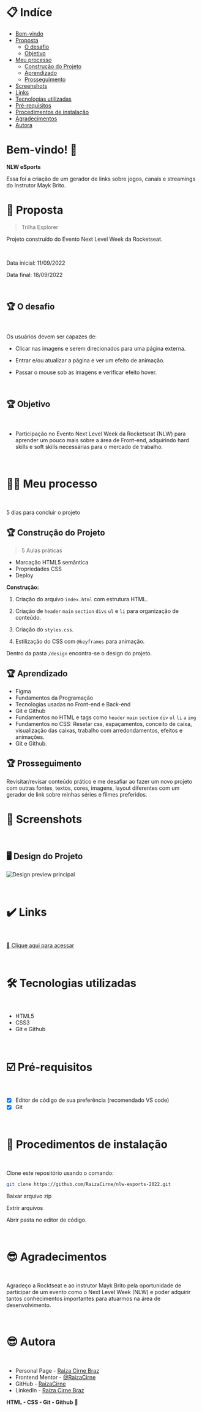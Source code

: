 # 📋 Indíce

- [Bem-vindo](#id01)
- [Proposta](#id02)
  - [O desafio](#id02.1)
  - [Objetivo](#id02.2)
- [Meu processo](#id03)
  - [Construção do Projeto](#id03.1)
  - [Aprendizado](#id03.2)
  - [Prosseguimento](#id03.3)
- [Screenshots](#id04)
- [Links](#id05)
- [Tecnologias utilizadas](#id06)
- [Pré-requisitos](#id07)
- [Procedimentos de instalação](#id08)
- [Agradecimentos](#id09)
- [Autora](#id010)

# Bem-vindo! 👋 <a name="id01"></a>

**NLW eSports**

Essa foi a criação de um gerador de links sobre jogos, canais e streamings do Instrutor Mayk Brito.

# 🚀 Proposta <a name="id02"></a>

>Trilha Explorer

Projeto construído do Evento Next Level Week da Rocketseat.

<br />

Data inicial: 11/09/2022

Data final: 18/09/2022

<br />

## :trophy: O desafio <a name="id02.1"></a>

<br />

Os usuários devem ser capazes de: 

- Clicar nas imagens e serem direcionados para uma página externa. 

- Entrar e/ou atualizar a página e ver um efeito de animação. 

- Passar o mouse sob as imagens e verificar efeito hover. 

<br />

## :trophy: Objetivo <a name="id02.2"></a>

<br />

- Participação no Evento Next Level Week da Rocketseat (NLW) para aprender um pouco mais sobre a área de Front-end, adquirindo hard skills e soft skills necessárias para o mercado de trabalho. 

<br />

# 👩🚀 Meu processo <a name="id03"></a>

<br />

5 dias para concluir o projeto

## :trophy: Construção do Projeto <a name="id03.1"></a>

> 5 Aulas práticas
- Marcação HTML5 semântica
- Propriedades CSS
- Deploy

**Construção:**

1. Criação do arquivo `index.html` com estrutura HTML.

2. Criação de `header` `main` `section` `divs` `ul` e `li` para organização de conteúdo.

3. Criação do `styles.css`. 

4. Estilização do CSS com `@keyframes` para animação. 

Dentro da pasta `/design` encontra-se o design do projeto. 

## :trophy: Aprendizado <a name="id03.2"></a>

- Figma
- Fundamentos da Programação 
- Tecnologias usadas no Front-end e Back-end
- Git e Github 
- Fundamentos no HTML e tags como `header` `main` `section` `div` `ul` `li` `a` `img` 
- Fundamentos no CSS: Resetar css, espaçamentos, conceito de caixa, visualização das caixas, trabalho com arredondamentos, efeitos e animações. 
- Git e Github.

## :trophy: Prosseguimento <a name="id03.3"></a>

Revisitar/revisar conteúdo prático e me desafiar ao fazer um novo projeto com outras fontes, textos, cores, imagens, layout diferentes com um gerador de link sobre minhas séries e filmes preferidos. 
<br />

# :camera_flash: Screenshots <a name="id04"></a>

<br />

## :desktop_computer: Design do Projeto

![Design preview principal](./design/preview.png)

<br />

# :heavy_check_mark: Links <a name="id05"></a>

<br />

[🔗 Clique aqui para acessar](https://warm-travesseiro-f68ed3.netlify.app/)

<br />

# 🛠 Tecnologias utilizadas <a name="id06"></a>

<br />

- HTML5
- CSS3
- Git e Github

<br />

# ☑️ Pré-requisitos <a name="id07"></a>

<br />

- [x] Editor de código de sua preferência (recomendado VS code)
- [x] Git

<br />

# 📝 Procedimentos de instalação <a name="id08"></a>

<br />

Clone este repositório usando o comando:

```bash
git clone https://github.com/RaizaCirne/nlw-esports-2022.git
```


Baixar arquivo zip 

Extrir arquivos

Abrir pasta no editor de código.

<br />

# :sunglasses: Agradecimentos <a name="id09"></a>

<br />

Agradeço a Rocktseat e ao instrutor Mayk Brito pela oportunidade de participar de um evento como o Next Level Week (NLW) e poder adquirir tantos conhecimentos importantes para atuarmos na área de desenvolvimento. 

<br />

# :sunglasses: Autora <a name="id010"></a>

<br />

- Personal Page - [Raíza Cirne Braz](https://warm-travesseiro-f68ed3.netlify.app/)
- Frontend Mentor - [@RaizaCirne](https://www.frontendmentor.io/profile/RaizaCirne)
- GitHub - [RaizaCirne](https://github.com/RaizaCirne)
- LinkedIn - [Raíza Cirne Braz](https://www.linkedin.com/in/ra%C3%ADzacirne/)

**HTML - CSS - Git - Github** 🚀